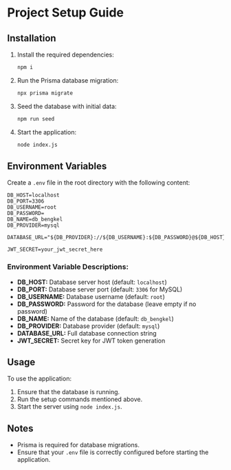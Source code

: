 # Project Setup Guide

## Installation
1. Install the required dependencies:
   ```bash
   npm i
   ```

2. Run the Prisma database migration:
   ```bash
   npx prisma migrate
   ```

3. Seed the database with initial data:
   ```bash
   npm run seed
   ```

4. Start the application:
   ```bash
   node index.js
   ```

## Environment Variables

Create a `.env` file in the root directory with the following content:

```
DB_HOST=localhost
DB_PORT=3306
DB_USERNAME=root
DB_PASSWORD=
DB_NAME=db_bengkel
DB_PROVIDER=mysql

DATABASE_URL="${DB_PROVIDER}://${DB_USERNAME}:${DB_PASSWORD}@${DB_HOST}:${DB_PORT}/${DB_NAME}"

JWT_SECRET=your_jwt_secret_here
```

### Environment Variable Descriptions:
- **DB_HOST:** Database server host (default: `localhost`)
- **DB_PORT:** Database server port (default: `3306` for MySQL)
- **DB_USERNAME:** Database username (default: `root`)
- **DB_PASSWORD:** Password for the database (leave empty if no password)
- **DB_NAME:** Name of the database (default: `db_bengkel`)
- **DB_PROVIDER:** Database provider (default: `mysql`)
- **DATABASE_URL:** Full database connection string
- **JWT_SECRET:** Secret key for JWT token generation

## Usage
To use the application:
1. Ensure that the database is running.
2. Run the setup commands mentioned above.
3. Start the server using `node index.js`.

## Notes
- Prisma is required for database migrations.
- Ensure that your `.env` file is correctly configured before starting the application.
